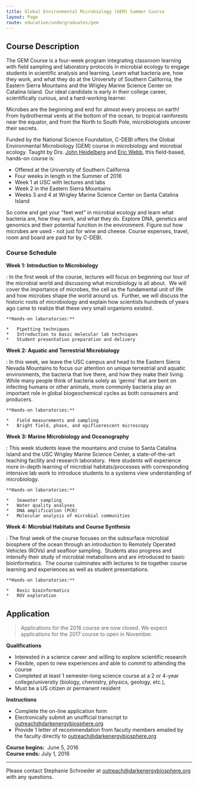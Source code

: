 ```yaml
---
title: Global Environmental Microbiology (GEM) Summer Course
layout: Page
route: education/undergraduates/gem
---
```


## Course Description

The GEM Course is a four-week program integrating classroom learning with field sampling and laboratory protocols in microbial ecology to engage students in scientific analysis and learning. Learn what bacteria are, how they work, and what they do at the University of Southern California, the Eastern Sierra Mountains and the Wrigley Marine Science Center on Catalina Island. Our ideal candidate is early in their college career, scientifically curious, and a hard-working learner.

Microbes are the beginning and end for almost every process on earth! From hydrothermal vents at the bottom of the ocean, to tropical rainforests near the equator, and from the North to South Pole, microbiologists uncover their secrets.

Funded by the National Science Foundation, C-DEBI offers the Global Environmental Microbiology (GEM) course in microbiology and microbial ecology. Taught by Drs. [John Heidelberg](http://dornsife.usc.edu/cf/faculty-and-staff/faculty.cfm?pid=1012506&CFID=19613235&CFTOKEN=12071377) and [Eric Webb](http://dornsife.usc.edu/cf/faculty-and-staff/faculty.cfm?pid=1012510), this field-based, hands-on course is:

*   Offered at the University of Southern California
*   Four weeks in length in the Summer of 2016
*   Week 1 at USC with lectures and labs
*   Week 2 in the Eastern Sierra Mountains
*   Weeks 3 and 4 at Wrigley Marine Science Center on Santa Catalina Island

So come and get your "feet wet" in microbial ecology and learn what bacteria are, how they work, and what they do. Explore DNA, genetics and genomics and their potential function in the environment. Figure out how microbes are used - not just for wine and cheese. Course expenses, travel, room and board are paid for by C-DEBI.

### Course Schedule

**Week 1: Introduction to Microbiology**

 :  In the first week of the course, lectures will focus on beginning our tour of the microbial world and discussing what microbiology is all about.  We will cover the importance of microbes, the cell as the fundamental unit of life and how microbes shape the world around us.  Further, we will discuss the historic roots of microbiology and explain how scientists hundreds of years ago came to realize that these very small organisms existed.

    **Hands-on laboratories:**

    *   Pipetting techniques
    *   Introduction to basic molecular lab techniques
    *   Student presentation preparation and delivery

**Week 2: Aquatic and Terrestrial Microbiology**

:  In this week, we leave the USC campus and head to the Eastern Sierra Nevada Mountains to focus our attention on unique terrestrial and aquatic environments, the bacteria that live there, and how they make their living.  While many people think of bacteria solely as 'germs' that are bent on infecting humans or other animals, more commonly bacteria play an important role in global biogeochemical cycles as both consumers and producers.

    **Hands-on laboratories:**

    *   Field measurements and sampling
    *   Bright field, phase, and epifluorescent microscopy

**Week 3: Marine Microbiology and Oceanography**

: This week students leave the mountains and cruise to Santa Catalina Island and the USC Wrigley Marine Science Center, a state-of-the-art teaching facility and research laboratory.  Here students will experience more in-depth learning of microbial habitats/processes with corresponding intensive lab work to introduce students to a systems view understanding of microbiology.

    **Hands-on laboratories:**

    *   Seawater sampling
    *   Water quality analyses
    *   DNA amplification (PCR)
    *   Molecular analysis of microbial communities

**Week 4: Microbial Habitats and Course Synthesis**

: The final week of the course focuses on the subsurface microbial biosphere of the ocean through an introduction to Remotely Operated Vehicles (ROVs) and seafloor sampling.  Students also progress and intensify their study of microbial metabolisms and are introduced to basic bioinformatics.  The course culminates with lectures to tie together course learning and experiences as well as student presentations.

    **Hands-on laboratories:**

    *   Basic bioinformatics
    *   ROV exploration

## Application

>Applications for the 2016 course are now closed. We expect applications for the 2017 course to open in November.

**Qualifications**

*   Interested in a science career and willing to explore scientific research
*   Flexible, open to new experiences and able to commit to attending the course
*   Completed at least 1 semester-long science course at a 2 or 4-year college/universtiy (biology, chemistry, physics, geology, etc.),
*   Must be a US citizen or permanent resident

**Instructions**

*   Complete the on-line application form
*   Electronically submit an unofficial transcript to [outreach@darkenergybiosphere.org](mailto:outreach@darkenergybiosphere.org)
*   Provide 1 letter of recommendation from faculty members emailed by the faculty directly to [outreach@darkenergybiosphere.org](mailto:outreach@darkenergybiosphere.org)

**Course begins:**  June 5, 2016  
**Course ends:** July 1, 2016

---
Please contact Stephanie Schroeder at [outreach@darkenergybiosphere.org](mailto:outreach@darkenergybiosphere.org) with any questions.
